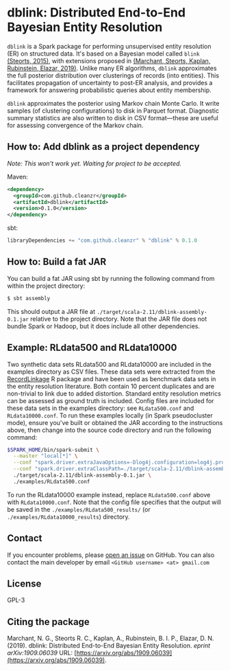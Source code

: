 # dblink: Distributed End-to-End Bayesian Entity Resolution
`dblink` is a Spark package for performing unsupervised entity resolution 
(ER) on structured data.
It's based on a Bayesian model called `blink` 
[(Steorts, 2015)](https://projecteuclid.org/euclid.ba/1441790411), 
with extensions proposed in
[(Marchant, Steorts, Kaplan, Rubinstein, Elazar, 2019)](https://TODO).
Unlike many ER algorithms, `dblink` approximates the full posterior 
distribution over clusterings of records (into entities).
This facilitates propagation of uncertainty to post-ER analysis, 
and provides a framework for answering probabilistic queries about entity 
membership.

`dblink` approximates the posterior using Markov chain Monte Carlo.
It write samples (of clustering configurations) to disk in Parquet format.
Diagnostic summary statistics are also written to disk in CSV format—these are 
useful for assessing convergence of the Markov chain.

## How to: Add dblink as a project dependency
_Note: This won't work yet. Waiting for project to be accepted._

Maven:
```xml
<dependency>
  <groupId>com.github.cleanzr</groupId>
  <artifactId>dblink</artifactId>
  <version>0.1.0</version>
</dependency>
```

sbt:
```scala
libraryDependencies += "com.github.cleanzr" % "dblink" % 0.1.0
```

## How to: Build a fat JAR
You can build a fat JAR using sbt by running the following command from
within the project directory:
```bash
$ sbt assembly
```

This should output a JAR file at `./target/scala-2.11/dblink-assembly-0.1.jar`
relative to the project directory.
Note that the JAR file does not bundle Spark or Hadoop, but it does include
all other dependencies.

## Example: RLdata500 and RLdata10000
Two synthetic data sets RLdata500 and RLdata10000 are included in the examples 
directory as CSV files.
These data sets were extracted from the [RecordLinkage](https://cran.r-project.org/web/packages/RecordLinkage/index.html)
R package and have been used as benchmark data sets in the entity resolution 
literature.
Both contain 10 percent duplicates and are non-trivial to link due to added 
distortion.
Standard entity resolution metrics can be assessed as ground truth is 
included.
Config files are included for these data sets in the examples directory: 
see `RLdata500.conf` and `RLdata10000.conf`.
To run these examples locally (in Spark pseudocluster mode), 
ensure you've built or obtained the JAR according to the instructions 
above, then change into the source code directory and run the following 
command:
```bash
$SPARK_HOME/bin/spark-submit \
  --master "local[*]" \
  --conf "spark.driver.extraJavaOptions=-Dlog4j.configuration=log4j.properties" \
  --conf "spark.driver.extraClassPath=./target/scala-2.11/dblink-assembly-0.1.jar" \
  ./target/scala-2.11/dblink-assembly-0.1.jar \
  ./examples/RLdata500.conf
```
To run the RLdata10000 example instead, replace `RLdata500.conf` above with 
`RLdata10000.conf`.
Note that the config file specifies that the output will be saved in
the `./examples/RLdata500_results/` (or `./examples/RLdata10000_results`) 
directory.

## Contact
If you encounter problems, please [open an issue](https://github.com/ngmarchant/dblink/issues) 
on GitHub. 
You can also contact the main developer by email `<GitHub username> <at> gmail.com`

## License
GPL-3

## Citing the package
Marchant, N. G., Steorts R. C., Kaplan, A., Rubinstein, B. I. P., Elazar, D. N. 
(2019). dblink: Distributed End-to-End Bayesian Entity Resolution. _eprint 
arXiv:1909.06039_ URL: [https://arxiv.org/abs/1909.06039](https://arxiv.org/abs/1909.06039).
